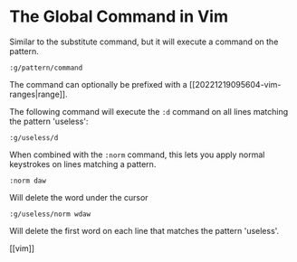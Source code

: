 # The Global Command in Vim

Similar to the substitute command, but it will execute a command on the pattern.
```vim
:g/pattern/command
```
The command can optionally be prefixed with a [[20221219095604-vim-ranges|range]].

The following command will execute the `:d` command on all lines matching the pattern 'useless':
```vim
:g/useless/d
```

When combined with the `:norm` command, this lets you apply normal keystrokes on lines matching a pattern.

```vim
:norm daw
```
Will delete the word under the cursor

```vim
:g/useless/norm wdaw
```
Will delete the first word on each line that matches the pattern 'useless'.

[[vim]]